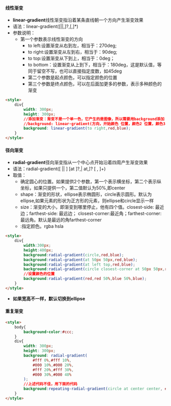 #### 线性渐变

- **linear-gradient**线性渐变指沿着某条直线朝一个方向产生渐变效果
- 语法：linear-gradient([<point>||<angle>,]?<stop>,<stop>[,<stop>]*)  
- 参数说明：
  - 第一个参数表示线性渐变的方向
    - to left:设置渐变从右到左，相当于：270deg;
    - to right:设置渐变从左到右，相当于：90deg;
    - to top:设置渐变从下到上，相当于：0deg；
    - to bottom：设置渐变从上到下，相当于：180deg，这是默认值，等同于留空不写，也可以直接指定度数，如45deg
    - 第二个参数是起点颜色，可以指定颜色的位置
    - 第三个参数是终点颜色，可以在后面加更多的参数，表示多种颜色的渐变

```html
<style>
    div{
        width: 300px;
        height: 300px;
        //添加渐变：渐变不是一个单一色，它产生的是图像，所以需要用background添加
        //background: linear-gradient(方向，开始颜色 位置，颜色2 位置，颜色3 位置，颜色4 位置...);
        background: linear-gradient(to right,red,blue);
    }
</style>
```

#### 径向渐变

- **radial-gradient**径向渐变指从一个中心点开始沿着四周产生渐变效果
- 语法：radial-gradient([ <shape> || <size> ]  [at  <position> ]?,| at<position>,]? <color-stop>[ , <color-stop> ]+)
- 取值：
  - <position> 确定圆心的位置。如果提供2个参数，第一个表示横坐标，第二个表示纵坐标，如果只提供一个，第二值默认为50%,即center
  - shape：渐变的形状，ellipse表示椭圆形，circle表示圆形。默认为ellipse,如果元素的形状为正方形的元素，则ellipse和circle显示一样
  - size：渐变的大小，即渐变到哪里停止，他有四个值。closest-side: 最近边；farthest-side: 最远边； closest-corner:最近角；farthest-corner:最远角。默认是最远的角farthest-corner
  - <color>:指定颜色。rgba   hsla

```html
<style>
    div{
        width:300px;
        height:400px;
        background:radial-gradient(circle,red,blue);
        background:radial-gradient(at 50px 50px,red,blue);
        background:radial-gradient(at left top,red,blue);
        background:radial-gradient(circle closest-corner at 50px 50px,red,blue);
        //设置颜色的位置
        background:radial-gradient(red,red 50%,blue 50%,blue);
    }
</style>
```

- **如果宽高不一样，默认切换到ellipse**

#### 重复渐变

```html
<style>
    body{
        background-color:#ccc;
    }
    div{
        width: 300px;
        height: 300px;
        background: radial-gradient(
            #fff 0%,#fff 10%,
            #000 10%,#000 20%,
            #fff 20%,#fff 30%,
            #000 30%,#000 40%
        );
        //上述代码不佳，用下面的代码
        background:repeating-radial-gradient(circle at center center, #fff 0%,#fff 10%,#000 10%,#000 20%);
    }
</style>
```

